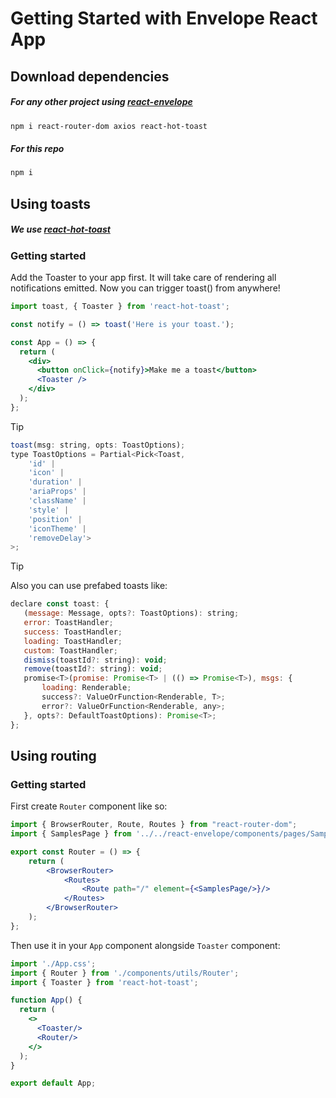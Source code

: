# Getting Started with Envelope React App

## Download dependencies

##### For any other project using [react-envelope](https://github.com/aexra/react-envelope)
```bash
npm i react-router-dom axios react-hot-toast
```

##### For this repo
```bash
npm i
```

## Using toasts
##### We use [react-hot-toast](https://react-hot-toast.com/)

### Getting started
Add the Toaster to your app first. It will take care of rendering all notifications emitted. Now you can trigger toast() from anywhere!

```jsx
import toast, { Toaster } from 'react-hot-toast';

const notify = () => toast('Here is your toast.');

const App = () => {
  return (
    <div>
      <button onClick={notify}>Make me a toast</button>
      <Toaster />
    </div>
  );
};
```

> [!TIP]
> ```jsx
> toast(msg: string, opts: ToastOptions);
> type ToastOptions = Partial<Pick<Toast, 
>     'id' | 
>     'icon' | 
>     'duration' | 
>     'ariaProps' | 
>     'className' | 
>     'style' | 
>     'position' | 
>     'iconTheme' | 
>     'removeDelay'>
>>;
> ```

> [!TIP]
> Also you can use prefabed toasts like:
> ```jsx
> declare const toast: {
>    (message: Message, opts?: ToastOptions): string;
>    error: ToastHandler;
>    success: ToastHandler;
>    loading: ToastHandler;
>    custom: ToastHandler;
>    dismiss(toastId?: string): void;
>    remove(toastId?: string): void;
>    promise<T>(promise: Promise<T> | (() => Promise<T>), msgs: {
>        loading: Renderable;
>        success?: ValueOrFunction<Renderable, T>;
>        error?: ValueOrFunction<Renderable, any>;
>    }, opts?: DefaultToastOptions): Promise<T>;
>};
> ```

## Using routing

### Getting started
First create `Router` component like so:
```jsx
import { BrowserRouter, Route, Routes } from "react-router-dom";
import { SamplesPage } from '../../react-envelope/components/pages/SamplesPage/SamplesPage';

export const Router = () => {
    return (
        <BrowserRouter>
            <Routes>
                <Route path="/" element={<SamplesPage/>}/>
            </Routes>
        </BrowserRouter>
    );
};
```

Then use it in your `App` component alongside `Toaster` component:

```jsx
import './App.css';
import { Router } from './components/utils/Router';
import { Toaster } from 'react-hot-toast';

function App() {
  return (
    <>
      <Toaster/>
      <Router/>
    </>
  );
}

export default App;

```